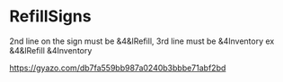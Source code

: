 # RefillSigns
2nd line on the sign must be &4&lRefill, 3rd line must be &4Inventory ex
&4&lRefill
&4Inventory

https://gyazo.com/db7fa559bb987a0240b3bbbe71abf2bd
